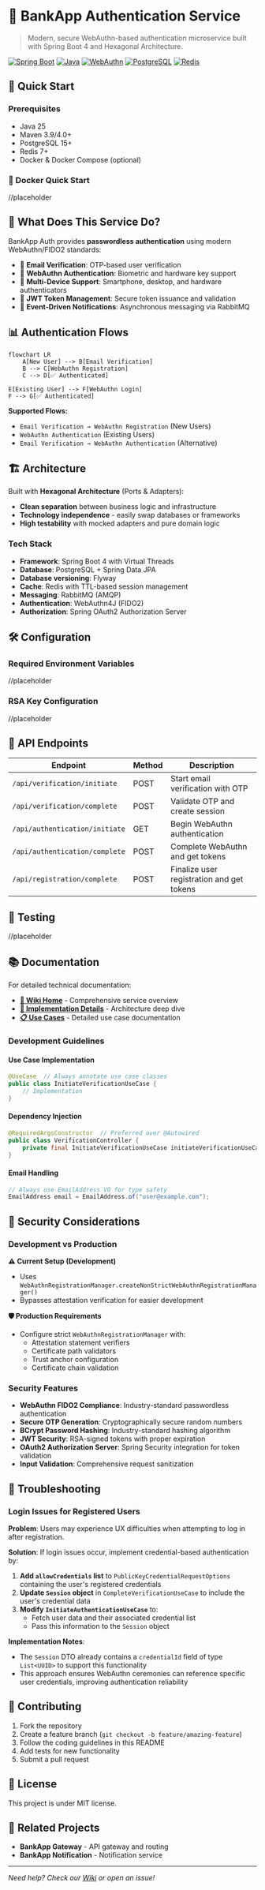 # 🏦 BankApp Authentication Service

> Modern, secure WebAuthn-based authentication microservice built with Spring Boot 4 and Hexagonal Architecture.

[![Spring Boot](https://img.shields.io/badge/Spring%20Boot-4-brightgreen.svg)](https://spring.io/projects/spring-boot)
[![Java](https://img.shields.io/badge/Java-25-orange.svg)](https://openjdk.org/)
[![WebAuthn](https://img.shields.io/badge/WebAuthn-FIDO2-blue.svg)](https://webauthn.guide/)
[![PostgreSQL](https://img.shields.io/badge/PostgreSQL-Database-blue.svg)](https://www.postgresql.org/)
[![Redis](https://img.shields.io/badge/Redis-Cache-red.svg)](https://redis.io/)

## 🚀 Quick Start

### Prerequisites

- Java 25
- Maven 3.9/4.0+
- PostgreSQL 15+
- Redis 7+
- Docker & Docker Compose (optional)

### 🐳 Docker Quick Start

//placeholder

## 🎯 What Does This Service Do?

BankApp Auth provides **passwordless authentication** using modern WebAuthn/FIDO2 standards:

- 📧 **Email Verification**: OTP-based user verification
- 🔐 **WebAuthn Authentication**: Biometric and hardware key support
- 📱 **Multi-Device Support**: Smartphone, desktop, and hardware authenticators
- 🎫 **JWT Token Management**: Secure token issuance and validation
- 🔔 **Event-Driven Notifications**: Asynchronous messaging via RabbitMQ

## 📊 Authentication Flows

```mermaid
flowchart LR
    A[New User] --> B[Email Verification]
    B --> C[WebAuthn Registration]
    C --> D[✅ Authenticated]

E[Existing User] --> F[WebAuthn Login]
F --> G[✅ Authenticated]
```

**Supported Flows:**
- `Email Verification → WebAuthn Registration` (New Users)
- `WebAuthn Authentication` (Existing Users)
- `Email Verification → WebAuthn Authentication` (Alternative)

## 🏗️ Architecture

Built with **Hexagonal Architecture** (Ports & Adapters):
- **Clean separation** between business logic and infrastructure
- **Technology independence** - easily swap databases or frameworks
- **High testability** with mocked adapters and pure domain logic

### Tech Stack
- **Framework**: Spring Boot 4 with Virtual Threads
- **Database**: PostgreSQL + Spring Data JPA
- **Database versioning**: Flyway
- **Cache**: Redis with TTL-based session management
- **Messaging**: RabbitMQ (AMQP)
- **Authentication**: WebAuthn4J (FIDO2)
- **Authorization**: Spring OAuth2 Authorization Server

## 🛠️ Configuration

### Required Environment Variables

//placeholder

### RSA Key Configuration

//placeholder

## 📝 API Endpoints

| Endpoint                       | Method | Description                               |
|--------------------------------|--------|-------------------------------------------|
| `/api/verification/initiate`   | POST   | Start email verification with OTP         |
| `/api/verification/complete`   | POST   | Validate OTP and create session           |
| `/api/authentication/initiate` | GET    | Begin WebAuthn authentication             |
| `/api/authentication/complete` | POST   | Complete WebAuthn and get tokens          |
| `/api/registration/complete`   | POST   | Finalize user registration and get tokens |

## 🧪 Testing

//placeholder

## 📚 Documentation

For detailed technical documentation:

- **[📖 Wiki Home](wiki/Home.md)** - Comprehensive service overview
- **[🔧 Implementation Details](wiki/Implementation-Details.md)** - Architecture deep dive
- **[📋 Use Cases](wiki/)** - Detailed use case documentation

### Development Guidelines

#### Use Case Implementation
```java
@UseCase  // Always annotate use case classes
public class InitiateVerificationUseCase {
    // Implementation
}
```

#### Dependency Injection
```java
@RequiredArgsConstructor  // Preferred over @Autowired
public class VerificationController {
    private final InitiateVerificationUseCase initiateVerificationUseCase;
}
```

#### Email Handling
```java
// Always use EmailAddress VO for type safety
EmailAddress email = EmailAddress.of("user@example.com");
```

## 🔐 Security Considerations

### Development vs Production

**⚠️ Current Setup (Development)**
- Uses `WebAuthnRegistrationManager.createNonStrictWebAuthnRegistrationManager()`
- Bypasses attestation verification for easier development

**🛡️ Production Requirements**
- Configure strict `WebAuthnRegistrationManager` with:
    - Attestation statement verifiers
    - Certificate path validators
    - Trust anchor configuration
    - Certificate chain validation

### Security Features
- **WebAuthn FIDO2 Compliance**: Industry-standard passwordless authentication
- **Secure OTP Generation**: Cryptographically secure random numbers
- **BCrypt Password Hashing**: Industry-standard hashing algorithm
- **JWT Security**: RSA-signed tokens with proper expiration
- **OAuth2 Authorization Server**: Spring Security integration for token validation
- **Input Validation**: Comprehensive request sanitization

## 🔧 Troubleshooting

### Login Issues for Registered Users

**Problem**: Users may experience UX difficulties when attempting to log in after registration.

**Solution**: If login issues occur, implement credential-based authentication by:

1. **Add `allowCredentials` list** to `PublicKeyCredentialRequestOptions` containing the user's registered credentials
2. **Update `Session` object** in `CompleteVerificationUseCase` to include the user's credential data
3. **Modify `InitiateAuthenticationUseCase`** to:
    - Fetch user data and their associated credential list
    - Pass this information to the `Session` object

**Implementation Notes**:

- The `Session` DTO already contains a `credentialId` field of type `List<UUID>` to support this functionality
- This approach ensures WebAuthn ceremonies can reference specific user credentials, improving authentication
  reliability

## 🤝 Contributing

1. Fork the repository
2. Create a feature branch (`git checkout -b feature/amazing-feature`)
3. Follow the coding guidelines in this README
4. Add tests for new functionality
5. Submit a pull request

## 📄 License

This project is under MIT license.

## 🔗 Related Projects

- **BankApp Gateway** - API gateway and routing
- **BankApp Notification** - Notification service

---

*Need help? Check our [Wiki](wiki/Home.md) or open an issue!*